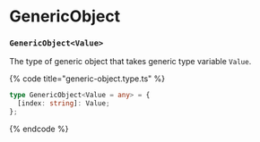 # GenericObject

### `GenericObject<Value>`

The type of generic object that takes generic type variable `Value`.

{% code title="generic-object.type.ts" %}
```typescript
type GenericObject<Value = any> = {
  [index: string]: Value;
};
```
{% endcode %}

